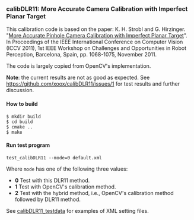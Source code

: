 ### calibDLR11: More Accurate Camera Calibration with Imperfect Planar Target

This calibration code is based on the paper:
K. H. Strobl and G. Hirzinger. "[More Accurate Pinhole Camera
Calibration with Imperfect Planar
Target](https://www.robotic.dlr.de/fileadmin/robotic/stroblk/publications/strobl_2011iccv.pdf)".
In Proceedings of the IEEE International Conference on Computer Vision
(ICCV 2011), 1st IEEE Workshop on Challenges and Opportunities in Robot
Perception, Barcelona, Spain, pp.  1068-1075, November 2011.

The code is largely copied from OpenCV's implementation.

**Note**: the current results are not as good as expected. See
https://github.com/xoox/calibDLR11/issues/1 for test results and further
discussion.

#### How to build

```
$ mkdir build
$ cd build
$ cmake ..
$ make
```

#### Run test program

```
test_calibDLR11 --mode=0 default.xml
```

Where `mode` has one of the following three values:

* **0** Test with this DLR11 method.
* **1** Test with OpenCV's calibration method.
* **2** Test with the hybrid method, i.e., OpenCV's calibration method
  followed by DLR11 method.

See [calibDLR11_testdata](https://github.com/xoox/calibDLR11_testdata)
for examples of XML setting files.
